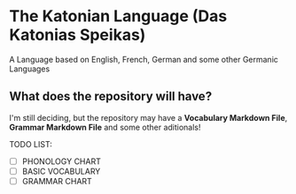 # The Katonian Language (Das Katonias Speikas)
A Language based on English, French, German and some other Germanic Languages

## What does the repository will have?

I'm still deciding, but the repository may have a **Vocabulary Markdown File**, **Grammar Markdown File** and some other aditionals!

TODO LIST:
- [ ] PHONOLOGY CHART
- [ ] BASIC VOCABULARY
- [ ] GRAMMAR CHART
